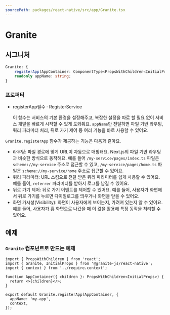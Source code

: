 ```yaml
---
sourcePath: packages/react-native/src/app/Granite.tsx
---
```


# Granite

## 시그니처

```typescript
Granite: {
    registerApp(AppContainer: ComponentType<PropsWithChildren<InitialProps>>, { appName, context, router }: GraniteProps): (initialProps: InitialProps) => JSX.Element;
    readonly appName: string;
}
```

### 프로퍼티

<ul class="post-parameters-ul">	
  <li class="post-parameters-li post-parameters-li-root">	
    <span class="post-parameters--name">registerApp</span><span class="post-parameters--required">필수</span> · <span class="post-parameters--type">RegisterService</span>	
    <br />	
    <p class="post-parameters--description">이 함수는 서비스의 기본 환경을 설정해주고, 복잡한 설정을 따로 할 필요 없이 서비스 개발을 빠르게 시작할 수 있게 도와줘요. <code>appName</code>만 전달하면 파일 기반 라우팅, 쿼리 파라미터 처리, 뒤로 가기 제어 등 여러 기능을 바로 사용할 수 있어요.</p>	
  </li>	
</ul>

`Granite.registerApp` 함수가 제공하는 기능은 다음과 같아요.

- 라우팅: 파일 경로에 맞게 URL이 자동으로 매핑돼요. Next.js의 파일 기반 라우팅과 비슷한 방식으로 동작해요. 예를 들어 `/my-service/pages/index.ts` 파일은 `scheme://my-service` 주소로 접근할 수 있고, `/my-service/pages/home.ts` 파일은 `scheme://my-service/home` 주소로 접근할 수 있어요.
- 쿼리 파라미터: URL 스킴으로 전달 받은 쿼리 파라미터를 쉽게 사용할 수 있어요. 예를 들어, `referrer` 파라미터를 받아서 로그를 남길 수 있어요.
- 뒤로 가기 제어: 뒤로 가기 이벤트를 제어할 수 있어요. 예를 들어, 사용자가 화면에서 뒤로 가기를 누르면 다이얼로그를 띄우거나 화면을 닫을 수 있어요.
- 화면 가시성(Visibility): 화면이 사용자에게 보이는지, 가려져 있는지 알 수 있어요. 예를 들어, 사용자가 홈 화면으로 나갔을 때 이 값을 활용해 특정 동작을 처리할 수 있어요.

## 예제

### `Granite` 컴포넌트로 만드는 예제

```tsx
import { PropsWithChildren } from 'react';
import { Granite, InitialProps } from '@granite-js/react-native';
import { context } from '../require.context';

function AppContainer({ children }: PropsWithChildren<InitialProps>) {
  return <>{children}</>;
}

export default Granite.registerApp(AppContainer, {
  appName: 'my-app',
  context,
});
```

